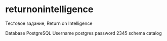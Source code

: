 # returnonintelligence
Тестовое задание, Return on Intelligence

Database PostgreSQL
Username postgres
password 2345
schema catalog
